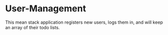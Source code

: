 # User-Management
This mean stack application registers new users, logs them in, and will keep an array of their todo lists.
